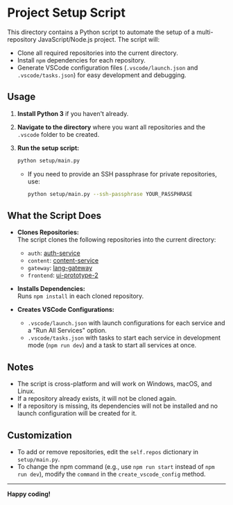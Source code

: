 # Project Setup Script

This directory contains a Python script to automate the setup of a multi-repository JavaScript/Node.js project. The script will:

- Clone all required repositories into the current directory.
- Install `npm` dependencies for each repository.
- Generate VSCode configuration files (`.vscode/launch.json` and `.vscode/tasks.json`) for easy development and debugging.

## Usage

1. **Install Python 3** if you haven't already.

2. **Navigate to the directory** where you want all repositories and the `.vscode` folder to be created.

3. **Run the setup script:**

   ```sh
   python setup/main.py
   ```

   - If you need to provide an SSH passphrase for private repositories, use:
     ```sh
     python setup/main.py --ssh-passphrase YOUR_PASSPHRASE
     ```

## What the Script Does

- **Clones Repositories:**  
  The script clones the following repositories into the current directory:
  - `auth`: [auth-service](https://github.com/Wojciech151218/auth-service.git)
  - `content`: [content-service](https://github.com/Wojciech151218/content-service.git)
  - `gateway`: [lang-gateway](https://github.com/Wojciech151218/lang-gateway.git)
  - `frontend`: [ui-prototype-2](https://github.com/Wojciech151218/ui-prototype-2.git)

- **Installs Dependencies:**  
  Runs `npm install` in each cloned repository.

- **Creates VSCode Configurations:**  
  - `.vscode/launch.json` with launch configurations for each service and a "Run All Services" option.
  - `.vscode/tasks.json` with tasks to start each service in development mode (`npm run dev`) and a task to start all services at once.

## Notes

- The script is cross-platform and will work on Windows, macOS, and Linux.
- If a repository already exists, it will not be cloned again.
- If a repository is missing, its dependencies will not be installed and no launch configuration will be created for it.

## Customization

- To add or remove repositories, edit the `self.repos` dictionary in `setup/main.py`.
- To change the npm command (e.g., use `npm run start` instead of `npm run dev`), modify the `command` in the `create_vscode_config` method.

---

**Happy coding!**
